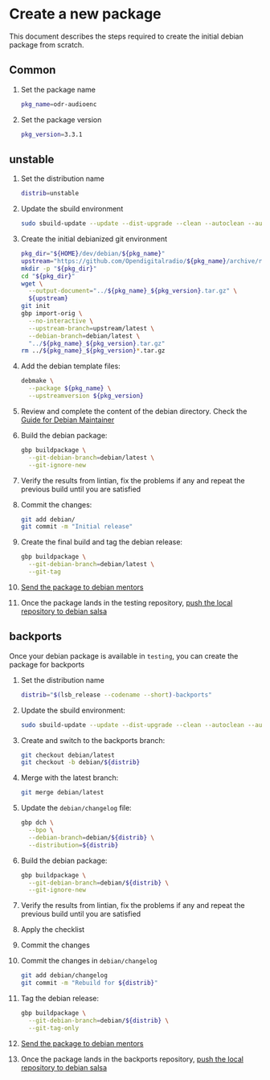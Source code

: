 # Create a new package

This document describes the steps required to create the
initial debian package from scratch.

## Common

1. Set the package name

   ```sh
   pkg_name=odr-audioenc
   ```

1. Set the package version

   ```sh
   pkg_version=3.3.1
   ```

## unstable

1. Set the distribution name

   ```sh
   distrib=unstable
   ```

1. Update the sbuild environment

   ```sh
   sudo sbuild-update --update --dist-upgrade --clean --autoclean --autoremove ${distrib}
   ```

1. Create the initial debianized git environment

   ```sh
   pkg_dir="${HOME}/dev/debian/${pkg_name}"
   upstream="https://github.com/Opendigitalradio/${pkg_name}/archive/refs/tags/v${pkg_version}.tar.gz"
   mkdir -p "${pkg_dir}"
   cd "${pkg_dir}"
   wget \
     --output-document="../${pkg_name}_${pkg_version}.tar.gz" \
     ${upstream}
   git init
   gbp import-orig \
     --no-interactive \
     --upstream-branch=upstream/latest \
     --debian-branch=debian/latest \
     "../${pkg_name}_${pkg_version}.tar.gz"
   rm ../${pkg_name}_${pkg_version}*.tar.gz
   ```

1. Add the debian template files:

   ```sh
   debmake \
     --package ${pkg_name} \
     --upstreamversion ${pkg_version}
   ```

1. Review and complete the content of the debian directory.
Check the [Guide for Debian Maintainer](https://www.debian.org/doc/manuals/debmake-doc/index.en.html)

1. Build the debian package:

   ```sh
   gbp buildpackage \
     --git-debian-branch=debian/latest \
     --git-ignore-new
   ```

1. Verify the results from lintian, fix the problems if any and repeat the
previous build until you are satisfied

1. Commit the changes:

   ```sh
   git add debian/
   git commit -m "Initial release"
   ```

1. Create the final build and tag the debian release:

   ```sh
   gbp buildpackage \
     --git-debian-branch=debian/latest \
     --git-tag
   ```

1. [Send the package to debian mentors](MENTORS.md)

1. Once the package lands in the testing repository,
[push the local repository to debian salsa](SALSA.md)

## backports

Once your debian package is available in `testing`, you can create the
package for backports

1. Set the distribution name

   ```sh
   distrib="$(lsb_release --codename --short)-backports"
   ```

1. Update the sbuild environment:

   ```sh
   sudo sbuild-update --update --dist-upgrade --clean --autoclean --autoremove ${distrib}
   ```

1. Create and switch to the backports branch:

   ```sh
   git checkout debian/latest
   git checkout -b debian/${distrib}
   ```

1. Merge with the latest branch:

   ```sh
   git merge debian/latest
   ```

1. Update the `debian/changelog` file:

   ```sh
   gbp dch \
     --bpo \
     --debian-branch=debian/${distrib} \
     --distribution=${distrib}
   ```

1. Build the debian package:

   ```sh
   gbp buildpackage \
     --git-debian-branch=debian/${distrib} \
     --git-ignore-new
   ```

1. Verify the results from lintian, fix the problems if any and repeat the
previous build until you are satisfied

1. Apply the checklist

1. Commit the changes

1. Commit the changes in `debian/changelog`

   ```sh
   git add debian/changelog
   git commit -m "Rebuild for ${distrib}"
   ```

1. Tag the debian release:

   ```sh
   gbp buildpackage \
     --git-debian-branch=debian/${distrib} \
     --git-tag-only
   ```

1. [Send the package to debian mentors](MENTORS.md)

1. Once the package lands in the backports repository,
[push the local repository to debian salsa](SALSA.md)
